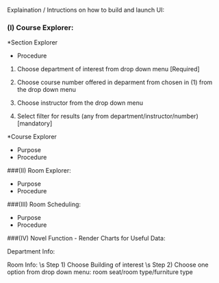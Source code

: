 Explaination / Intructions on how to build and launch UI:
### (I) Course Explorer:

*Section Explorer

- Procedure

1)  Choose department of interest from drop down menu [Required]

2)  Choose course number offered in deparment from chosen in (1) from the drop down menu

3)  Choose instructor from the drop down menu

4)  Select filter for results (any from department/instructor/number) [mandatory]

*Course Explorer
- Purpose
- Procedure


###(II)  Room Explorer:
- Purpose
- Procedure

###(III) Room Scheduling:
- Purpose
- Procedure

###(IV) Novel Function - Render Charts for Useful Data:

Department Info:

Room Info:
\s
Step 1)  Choose Building of interest
\s
Step 2)  Choose one option from drop down menu:  room seat/room type/furniture type
